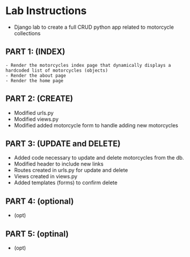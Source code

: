 # Lab Instructions

- Django lab to create a full CRUD python app related to motorcycle collections

## PART 1: (INDEX)
    - Render the motorcycles index page that dynamically displays a hardcoded list of motorcycles (objects)
    - Render the about page
    - Render the home page

## PART 2: (CREATE)
- Modified urls.py
- Modified views.py
- Modified added motorcycle form to handle adding new motorcycles

## PART 3: (UPDATE and DELETE)
- Added code necessary to update and delete motorcycles from the db.
- Modified header to include new links
- Routes created in urls.py for update and delete
- Views created in views.py 
- Added templates (forms) to confirm delete

## PART 4: (optional)
- (opt)

## PART 5: (optinal)
- (opt)